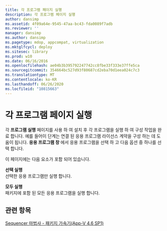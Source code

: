 ```yaml
---
title: 각 프로그램 페이지 실행
description: 각 프로그램 페이지 실행
author: dansimp
ms.assetid: 4f09a64e-9545-47aa-bc43-fda0089f7adb
ms.reviewer: ''
manager: dansimp
ms.author: dansimp
ms.pagetype: mdop, appcompat, virtualization
ms.mktglfcycl: deploy
ms.sitesec: library
ms.prod: w10
ms.date: 06/16/2016
ms.openlocfilehash: ae04b3b395792247742cc8fbe33f333e37ffe5ca
ms.sourcegitcommit: 354664bc527d93f80687cd2eba70d1eea024c7c3
ms.translationtype: MT
ms.contentlocale: ko-KR
ms.lasthandoff: 06/26/2020
ms.locfileid: "10815663"
---
```

# 각 프로그램 페이지 실행


각 **프로그램 실행** 페이지를 사용 하 여 설치 후 각 프로그램을 실행 하 여 구성 작업을 완료 합니다. 예를 들어이 단계는 연결 된 응용 프로그램 라이선스 계약을 구성 하는 데 도움이 됩니다. **응용 프로그램 창** 에서 응용 프로그램을 선택 하 고 다음 옵션 중 하나를 선택 합니다.

이 페이지에는 다음 요소가 포함 되어 있습니다.

<a href="" id="run-selected"></a>**선택 실행**  
선택한 응용 프로그램만 실행 합니다.

<a href="" id="run-all"></a>**모두 실행**  
패키지에 포함 된 모든 응용 프로그램을 실행 합니다.

## 관련 항목


[Sequencer 마법사 - 패키지 가속기(App-V 4.6 SP1)](sequencer-wizard---package-accelerator--appv-46-sp1-.md)

 

 





